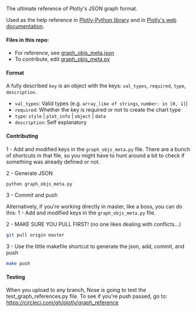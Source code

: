 The ultimate reference of Plotly's JSON graph format.

Used as the help reference in [Plotly-Python library](https://github.com/plotly/python-api) and in [Plotly's web documentation](https://plot.ly/api/rest).

#### Files in this repo:

- For reference, see [graph_objs_meta.json](/graph_objs_meta.json)
- To contribute, edit [graph_objs_meta.py](/graph_objs_meta.py)


#### Format

A fully described `key` is an object with the keys: `val_types`, `required`, `type`, `description`. 
- `val_types`: Valid types (e.g. `array_like of strings`, `number: in [0, 1]`)
- `required`: Whether the key is required or not to create the chart type
- `type`: `style` | `plot_info` | `object` | `data`
- `description`: Self explanatory 

#### Contributing
1 - Add and modified keys in the `graph_objs_meta.py` file.  There are a bunch of shortcuts in that file, so you might have to hunt around a bit to check if something was already defined or not.

2 - Generate JSON
```bash
python graph_objs_meta.py
```

3 - Commit and push

Alternatively, if you're working directly in master, like a boss, you can do this:
1 - Add and modified keys in the `graph_objs_meta.py` file.

2 - MAKE SURE YOU PULL FIRST! (no one likes dealing with conflicts...)
```bash
git pull origin master
```

3 - Use the little makefile shortcut to generate the json, add, commit, and push
```bash
make push
```

#### Testing

When you upload to any branch, Nose is going to test the
test_graph_references.py file. To see if you're push passed, go to:
https://circleci.com/gh/plotly/graph_reference
